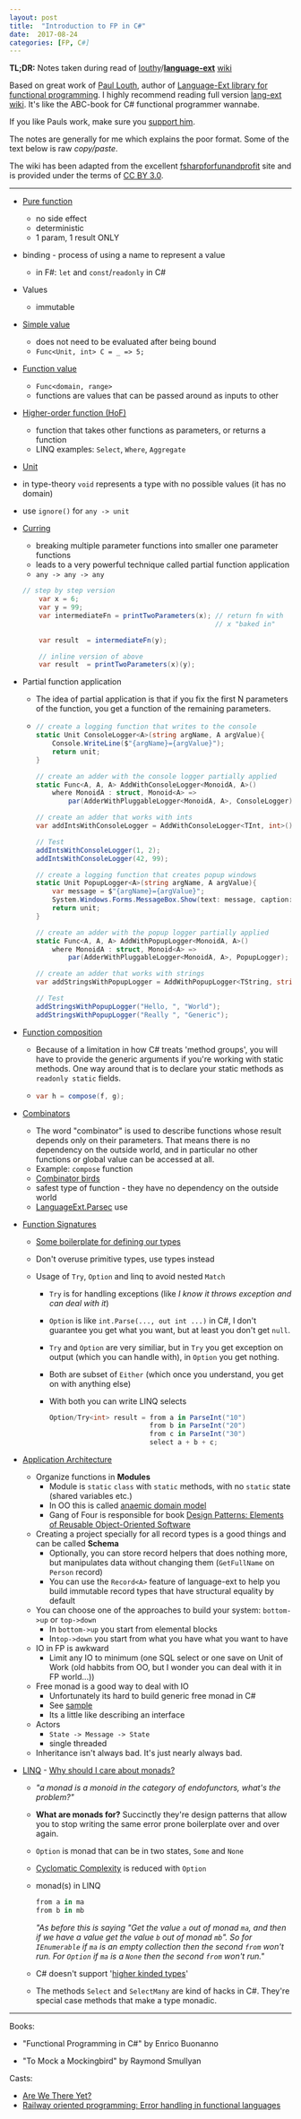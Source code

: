 ```yaml
---
layout: post
title:  "Introduction to FP in C#"
date:  2017-08-24
categories: [FP, C#]
---
```


**TL;DR:** Notes taken during read of [louthy](https://github.com/louthy)/[**language-ext**](https://github.com/louthy/language-ext) [wiki](https://github.com/louthy/language-ext/wiki/)

Based on great work of [Paul Louth](https://github.com/louthy), author of [Language-Ext library for functional programming](https://github.com/louthy/language-ext). I highly recommend reading full version [lang-ext wiki](https://github.com/louthy/language-ext/wiki/). It's like the ABC-book for C# functional programmer wannabe. 

If you like Pauls work, make sure you [support him](https://github.com/louthy/language-ext/issues/223).

The notes are generally for me which explains the poor format. Some of the text below is raw *copy/paste*.

The wiki has been adapted from the excellent [fsharpforfunandprofit](https://fsharpforfunandprofit.com/series/thinking-functionally.html) site and is provided under the terms of [CC BY 3.0](https://creativecommons.org/licenses/by/3.0/).

---

* [Pure function](https://github.com/louthy/language-ext/wiki/Thinking-Functionally:-Mathematical-functions#the-power-of-pure-functions)

  * no side effect
  * deterministic
  * 1 param, 1 result ONLY

* binding - process of using a name to represent a value
  * in F#: `let` and `const`/`readonly` in C#

* Values
  *  immutable

* [Simple value](https://github.com/louthy/language-ext/wiki/Thinking-Functionally:-Function-values#simple-values) 
  * does not need to be evaluated after being bound
  * `Func<Unit, int> C = _ => 5;`

* [Function value](https://github.com/louthy/language-ext/wiki/Thinking-Functionally:-Function-values#function-values)
  * `Func<domain, range>`
  * functions are values that can be passed around as inputs to other 

* [Higher-order function (HoF)](https://github.com/louthy/language-ext/wiki/Thinking-Functionally:-How-types-work-with-functions#function-types-as-parameters)

  * function that takes other functions as parameters, or returns a function
  * LINQ examples: `Select`, `Where`, `Aggregate`

*  [Unit](https://github.com/louthy/language-ext/wiki/Thinking-Functionally:-How-types-work-with-functions#the-unit-type)

  * in type-theory `void` represents a type with no possible values (it has no domain)
  * use `ignore()` for `any -> unit`

* [Curring](https://github.com/louthy/language-ext/wiki/Thinking-Functionally:-Currying)

  * breaking multiple parameter functions into smaller one parameter functions
  * leads to a very powerful technique called partial function application
  * `any -> any -> any`

  ```c#
  // step by step version
      var x = 6;
      var y = 99;
      var intermediateFn = printTwoParameters(x); // return fn with 
                                                  // x "baked in"

      var result  = intermediateFn(y); 

      // inline version of above
      var result  = printTwoParameters(x)(y);
  ```

* Partial function application

  * The idea of partial application is that if you fix the first N parameters of the function, you get a function of the remaining parameters. 

  * ```c#
    // create a logging function that writes to the console
    static Unit ConsoleLogger<A>(string argName, A argValue){
        Console.WriteLine($"{argName}={argValue}");
        return unit;
    }

    // create an adder with the console logger partially applied
    static Func<A, A, A> AddWithConsoleLogger<MonoidA, A>() 
        where MonoidA : struct, Monoid<A> =>
            par(AdderWithPluggableLogger<MonoidA, A>, ConsoleLogger);

    // create an adder that works with ints
    var addIntsWithConsoleLogger = AddWithConsoleLogger<TInt, int>();

    // Test
    addIntsWithConsoleLogger(1, 2);
    addIntsWithConsoleLogger(42, 99);

    // create a logging function that creates popup windows
    static Unit PopupLogger<A>(string argName, A argValue){
        var message = $"{argName}={argValue}";
        System.Windows.Forms.MessageBox.Show(text: message, caption: "Logger");
        return unit;
    }

    // create an adder with the popup logger partially applied
    static Func<A, A, A> AddWithPopupLogger<MonoidA, A>()
        where MonoidA : struct, Monoid<A> =>
            par(AdderWithPluggableLogger<MonoidA, A>, PopupLogger);

    // create an adder that works with strings
    var addStringsWithPopupLogger = AddWithPopupLogger<TString, string>();

    // Test
    addStringsWithPopupLogger("Hello, ", "World");
    addStringsWithPopupLogger("Really ", "Generic");
    ```

* [Function composition](https://github.com/louthy/language-ext/wiki/Thinking-Functionally:-Function-composition)
  * Because of a limitation in how C# treats 'method groups', you will have to provide the generic arguments if you're working with static methods. One way around that is to declare your static methods as `readonly static` fields.

  * ```c#
    var h = compose(f, g);
    ```

* [Combinators](https://github.com/louthy/language-ext/wiki/Thinking-Functionally:-Combinators)

  * The word "combinator" is used to describe functions whose result depends only on their parameters. That means there is no dependency on the outside world, and in particular no other functions or global value can be accessed at all.
  * Example: `compose` function
  * [Combinator birds](https://github.com/louthy/language-ext/wiki/Thinking-Functionally:-Combinators#combinator-birds)
  * safest type of function - they have no dependency on the outside world
  * [LanguageExt.Parsec](https://github.com/louthy/language-ext/wiki/Thinking-Functionally:-Combinators#combinator-libraries) use

* [Function Signatures](https://github.com/louthy/language-ext/wiki/Thinking-Functionally:-Function-Signatures)

  * [Some boilerplate for defining our types](https://github.com/louthy/language-ext/wiki/Thinking-Functionally:-Function-Signatures#constrained-types)

  * Don't overuse primitive types, use types instead

  * Usage of `Try`, `Option` and linq to avoid nested `Match`

    * `Try` is for handling exceptions (like *I know it throws exception and can deal with it*)

    * `Option` is like `int.Parse(..., out int ...)` in C#, I don't guarantee you get what you want, but at least you don't get `null`.

    * `Try` and `Option` are very similiar, but in `Try` you get exception on output (which you can handle with), in `Option` you get nothing.

    * Both are subset of `Either` (which once you understand, you get on with anything else)

    * With both you can write LINQ selects

      ```C#
      Option/Try<int> result = from a in ParseInt("10")
                               from b in ParseInt("20")
                               from c in ParseInt("30")
                               select a + b + c;
      ```

* [Application Architecture](https://github.com/louthy/language-ext/wiki/Thinking-Functionally:-Application-Architecture)

  * Organize functions in **Modules**
    * Module is `static` `class` with `static` methods, with no `static` state (shared variables etc.)
    * In OO this is called [anaemic domain model](https://martinfowler.com/bliki/AnemicDomainModel.html)
    * Gang of Four is responsible for book [Design Patterns: Elements of Reusable Object-Oriented Software](https://en.wikipedia.org/wiki/Design_Patterns)
  * Creating a project specially for all record types is a good things and can be called **Schema**
    * Optionally, you can store record helpers that does nothing more, but manipulates data without changing them (`GetFullName` on `Person` record)
    * You can use the `Record<A>` feature of language-ext to help you build immutable record types that have structural equality by default
  * You can choose one of the approaches to build your system: `bottom->up` or `top->down`
    * In `bottom->up` you start from elemental blocks
    * In`top->down` you start from what you have what you want to have
  * IO in FP is awkward 
    * Limit any IO to minimum (one SQL select or one save on Unit of Work (old habbits from OO, but I wonder you can deal with it in FP world...))
  * Free monad is a good way to deal with IO
    * Unfortunately its hard to build generic free monad in C#
    * See [sample](https://github.com/louthy/language-ext/tree/master/Samples/BankingAppSample)
    * Its a little like describing an interface
  * Actors
    * `State -> Message -> State`
    * single threaded
  * Inheritance isn't always bad. It's just nearly always bad.

* [LINQ](https://github.com/louthy/language-ext/wiki/Thinking-Functionally:-What-is-LINQ-really%3F) - [Why should I care about monads?](https://github.com/louthy/language-ext/wiki/Thinking-Functionally:-What-is-LINQ-really%3F#why-should-i-care-about-monads)

  * *"a monad is a monoid in the category of endofunctors, what's the problem?"*

  * **What are monads for?** Succinctly they're design patterns that allow you to stop writing the same error prone boilerplate over and over again.

  * `Option` is monad that can be in two states, `Some` and `None`

  * [Cyclomatic Complexity](https://en.wikipedia.org/wiki/Cyclomatic_complexity) is reduced with `Option`

  * monad(s) in LINQ 

    ```c#
    from a in ma
    from b in mb
    ```

    *"As before this is saying "Get the value `a` out of monad `ma`, and then if we have a value get the value `b` out of monad `mb`". So for `IEnumerable` if `ma` is an empty collection then the second `from` won't run. For `Option` if `ma` is a `None` then the second `from` won't run."*

  * C# doesn't support '[higher kinded types](https://en.wikipedia.org/wiki/Kind_(type_theory))'

  * The methods `Select` and `SelectMany` are kind of hacks in C#. They're special case methods that make a type monadic.


---

Books:

* "Functional Programming in C#" by Enrico Buonanno

* "To Mock a Mockingbird" by Raymond Smullyan


Casts:

* [Are We There Yet?](https://www.infoq.com/presentations/Are-We-There-Yet-Rich-Hickey)
* [Railway oriented programming: Error handling in functional languages](https://vimeo.com/113707214)